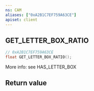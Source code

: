 ```yaml
---
ns: CAM
aliases: ["0xA2B1C7EF759A63CE"]
apiset: client
---
```

## GET_LETTER_BOX_RATIO

```c
// 0xA2B1C7EF759A63CE
float GET_LETTER_BOX_RATIO();
```

More info: see HAS_LETTER_BOX


## Return value